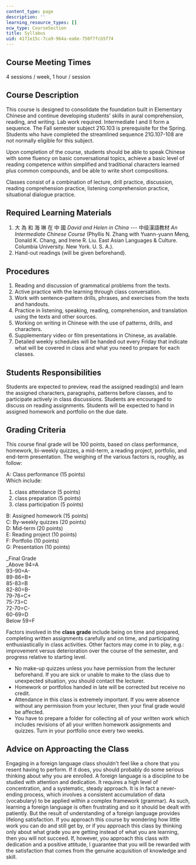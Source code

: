 ```yaml
---
content_type: page
description: ''
learning_resource_types: []
ocw_type: CourseSection
title: Syllabus
uid: 4171e15c-7ca9-964a-ea6e-750f7fcb5f74
---
```


Course Meeting Times
--------------------

4 sessions / week, 1 hour / session

Course Description
------------------

This course is designed to consolidate the foundation built in Elementary Chinese and continue developing students' skills in aural comprehension, reading, and writing. Lab work required. Intermediate I and II form a sequence. The Fall semester subject 21G.103 is prerequisite for the Spring. Students who have completed the streamlined sequence 21G.107-108 are not normally eligible for this subject.

Upon completion of the course, students should be able to speak Chinese with some fluency on basic conversational topics, achieve a basic level of reading competence within simplified and traditional characters learned plus common compounds, and be able to write short compositions.

Classes consist of a combination of lecture, drill practice, discussion, reading comprehension practice, listening comprehension practice, situational dialogue practice.

Required Learning Materials
---------------------------

1.  大 為 和 海 琳 在 中 國 _David and Helen in China_ --- 中级漢語教材 _An Intermediate Chinese Course_ (Phyllis N. Zhang with Yuann-yuann Meng, Donald K. Chang, and Irene R. Liu. East Asian Languages & Culture. Columbia University. New York. U. S. A.).
2.  Hand-out readings (will be given beforehand).

Procedures
----------

1.  Reading and discussion of grammatical problems from the texts.
2.  Active practice with the learning through class conversation.
3.  Work with sentence-pattern drills, phrases, and exercises from the texts and handouts.
4.  Practice in listening, speaking, reading, comprehension, and translation using the texts and other sources.
5.  Working on writing in Chinese with the use of patterns, drills, and characters.
6.  Supplementary video or film presentations in Chinese, as available.
7.  Detailed weekly schedules will be handed out every Friday that indicate what will be covered in class and what you need to prepare for each classes.

Students Responsibilities
-------------------------

Students are expected to preview, read the assigned reading(s) and learn the assigned characters, paragraphs, patterns before classes, and to participate actively in class discussions. Students are encouraged to discuss on reading assignments. Students will be expected to hand in assigned homework and portfolio on the due date.

Grading Criteria
----------------

This course final grade will be 100 points, based on class performance, homework, bi-weekly quizzes, a mid-term, a reading project, portfolio, and end-term presentation. The weighing of the various factors is, roughly, as follow:

A: Class performance (15 points)  
Which include:

1.  class attendance (5 points)
2.  class preparation (5 points)
3.  class participation (5 points)

B: Assigned homework (15 points)  
C: By-weekly quizzes (20 points)  
D: Mid-term (20 points)  
E: Reading project (10 points)  
F: Portfolio (10 points)  
G: Presentation (10 points)  
  
_Final Grade  
_Above 94=A  
93-90=A-  
89-86=B+  
85-83=B  
82-80=B-  
79-76=C+  
75-73=C  
72-70=C-  
60-69=D  
Below 59=F

Factors involved in the **class grade** include being on time and prepared, completing written assignments carefully and on time, and participating enthusiastically in class activities. Other factors may come in to play, e.g.: improvement versus deterioration over the course of the semester, and progress relative to starting level.

*   No make-up quizzes unless you have permission from the lecturer beforehand. If you are sick or unable to make to the class due to unexpected situation, you should contact the lecturer.
*   Homework or portfolios handed in late will be corrected but receive no credit.
*   Attendance in this class is extremely important. If you were absence without any permission from your lecturer, then your final grade would be affected.
*   You have to prepare a folder for collecting all of your written work which includes revisions of all your written homework assignments and quizzes. Turn in your portfolio once every two weeks.

Advice on Approacting the Class
-------------------------------

Engaging in a foreign language class shouldn't feel like a chore that you resent having to perform. If it does, you should probably do some serious thinking about why you are enrolled. A foreign language is a discipline to be studied with attention and dedication. It requires a high level of concentration, and a systematic, steady approach. It is in fact a never-ending process, which involves a consistent accumulation of data (vocabulary) to be applied within a complex framework (grammar). As such, learning a foreign language is often frustrating and so it should be dealt with patiently. But the result of understanding of a foreign language provides lifelong satisfaction. If you approach this course by wondering how little work you can do and still get by, or if you approach this class by thinking only about what grade you are getting instead of what you are learning, then you will not succeed. If, however, you approach this class with dedication and a positive attitude, I guarantee that you will be rewarded with the satisfaction that comes from the genuine acquisition of knowledge and skill.